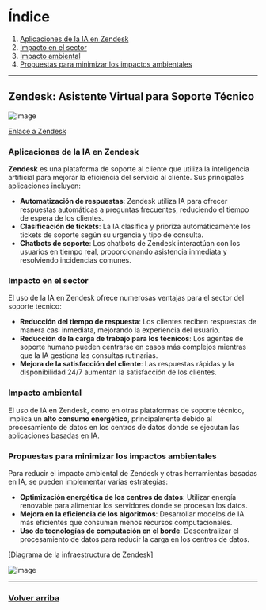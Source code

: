 # Índice

1. [Aplicaciones de la IA en Zendesk](#aplicaciones-de-la-ia-en-zendesk)
2. [Impacto en el sector](#impacto-en-el-sector)
3. [Impacto ambiental](#impacto-ambiental)
4. [Propuestas para minimizar los impactos ambientales](#propuestas-para-minimizar-los-impactos-ambientales)

---

## Zendesk: Asistente Virtual para Soporte Técnico

![image](https://github.com/user-attachments/assets/872086b8-117a-4689-abc8-d11e0060d5df)

[Enlace a Zendesk](https://www.zendesk.es/)

### Aplicaciones de la IA en Zendesk
**Zendesk** es una plataforma de soporte al cliente que utiliza la inteligencia artificial para mejorar la eficiencia del servicio al cliente. Sus principales aplicaciones incluyen:

- **Automatización de respuestas**: Zendesk utiliza IA para ofrecer respuestas automáticas a preguntas frecuentes, reduciendo el tiempo de espera de los clientes.
- **Clasificación de tickets**: La IA clasifica y prioriza automáticamente los tickets de soporte según su urgencia y tipo de consulta.
- **Chatbots de soporte**: Los chatbots de Zendesk interactúan con los usuarios en tiempo real, proporcionando asistencia inmediata y resolviendo incidencias comunes.

### Impacto en el sector
El uso de la IA en Zendesk ofrece numerosas ventajas para el sector del soporte técnico:

- **Reducción del tiempo de respuesta**: Los clientes reciben respuestas de manera casi inmediata, mejorando la experiencia del usuario.
- **Reducción de la carga de trabajo para los técnicos**: Los agentes de soporte humano pueden centrarse en casos más complejos mientras que la IA gestiona las consultas rutinarias.
- **Mejora de la satisfacción del cliente**: Las respuestas rápidas y la disponibilidad 24/7 aumentan la satisfacción de los clientes.

### Impacto ambiental
El uso de IA en Zendesk, como en otras plataformas de soporte técnico, implica un **alto consumo energético**, principalmente debido al procesamiento de datos en los centros de datos donde se ejecutan las aplicaciones basadas en IA.

### Propuestas para minimizar los impactos ambientales
Para reducir el impacto ambiental de Zendesk y otras herramientas basadas en IA, se pueden implementar varias estrategias:

- **Optimización energética de los centros de datos**: Utilizar energía renovable para alimentar los servidores donde se procesan los datos.
- **Mejora en la eficiencia de los algoritmos**: Desarrollar modelos de IA más eficientes que consuman menos recursos computacionales.
- **Uso de tecnologías de computación en el borde**: Descentralizar el procesamiento de datos para reducir la carga en los centros de datos.

[Diagrama de la infraestructura de Zendesk]

![image](https://github.com/user-attachments/assets/a6f3897a-b042-4e45-bbfa-a506eba99cb0)

---

### [Volver arriba](#índice)
